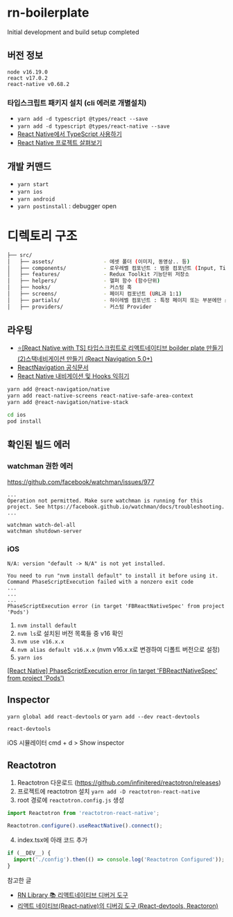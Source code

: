# rn-boilerplate

Initial development and build setup completed

## 버전 정보

```
node v16.19.0
react v17.0.2
react-native v0.68.2
```

### 타입스크립트 패키지 설치 (cli 에러로 개별설치)

- `yarn add -d typescript @types/react --save`
- `yarn add -d typescript @types/react-native --save`
- [React Native에서 TypeScript 사용하기](https://dev-yakuza.posstree.com/ko/react-native/typescript/)
- [React Native 프로젝트 살펴보기](https://devbksheen.tistory.com/entry/React-Native-%ED%94%84%EB%A1%9C%EC%A0%9D%ED%8A%B8-%EC%82%B4%ED%8E%B4%EB%B3%B4%EA%B8%B0)

## 개발 커맨드

- `yarn start`
- `yarn ios`
- `yarn android`
- `yarn postinstall` : debugger open

# 디렉토리 구조

```bash
├── src/
│   ├── assets/                - 에셋 폴더 (이미지, 동영상.. 등)
│   ├── components/            - 로우레벨 컴포넌트 : 범용 컴포넌트 (Input, Title, Section ... 등)
│   ├── features/              - Redux Toolkit 기능단위 저장소
│   ├── helpers/               - 헬퍼 함수 (함수단위)
│   ├── hooks/                 - 커스텀 훅
│   ├── screens/               - 페이지 컴포넌트 (URL과 1:1)
│   ├── partials/              - 하이레벨 컴포넌트 : 특정 페이지 또는 부분에만 쓰이거나, 비즈니스 로직이 포함된 컴포넌트 (IntroBox, Header... 등)
│   ├── providers/             - 커스텀 Provider
```

## 라우팅

- [⭐️[React Native with TS] 타입스크립트로 리액트네이티브 boilder plate 만들기 (2)스택네비게이션 만들기 (React Navigation 5.0+)](https://velog.io/@ant-now/React-Native-with-TS-%ED%83%80%EC%9E%85%EC%8A%A4%ED%81%AC%EB%A6%BD%ED%8A%B8%EB%A1%9C-%EB%A6%AC%EC%95%A1%ED%8A%B8%EB%84%A4%EC%9D%B4%ED%8B%B0%EB%B8%8C-boilder-plate-%EB%A7%8C%EB%93%A4%EA%B8%B0-2%EC%8A%A4%ED%83%9D%EB%84%A4%EB%B9%84%EA%B2%8C%EC%9D%B4%EC%85%98-%EB%A7%8C%EB%93%A4%EA%B8%B0-React-Navigation-5.0)
- [ReactNavigation 공식문서](https://reactnavigation.org/docs/getting-started)
- [React Native 내비게이션 및 Hooks 익히기](https://code-masterjung.tistory.com/126)

```bash
yarn add @react-navigation/native
yarn add react-native-screens react-native-safe-area-context
yarn add @react-navigation/native-stack
```

```bash
cd ios
pod install
```

## 확인된 빌드 에러

### watchman 권한 에러

https://github.com/facebook/watchman/issues/977

```
...
Operation not permitted. Make sure watchman is running for this project. See https://facebook.github.io/watchman/docs/troubleshooting.
...
```

```bash
watchman watch-del-all
watchman shutdown-server
```

### iOS

```
N/A: version "default -> N/A" is not yet installed.

You need to run "nvm install default" to install it before using it.
Command PhaseScriptExecution failed with a nonzero exit code
...
...
...
PhaseScriptExecution error (in target 'FBReactNativeSpec' from project 'Pods')
```

1. `nvm install default `
2. `nvm ls`로 설치된 버전 목록들 중 v16 확인
3. `nvm use v16.x.x`
4. `nvm alias default v16.x.x`
   (nvm v16.x.x로 변경하여 디폴트 버전으로 설정)
5. `yarn ios`

[[React Native] PhaseScriptExecution error (in target 'FBReactNativeSpec' from project 'Pods')](https://velog.io/@jw4185/React-Native-PhaseScriptExecution-error-in-target-FBReactNativeSpec-from-project-Pods)

## Inspector

`yarn global add react-devtools` or `yarn add --dev react-devtools`

`react-devtools`

iOS 시뮬레이터 cmd + d > Show inspector

## Reactotron

1. Reactotron 다운로드 (https://github.com/infinitered/reactotron/releases)
2. 프로젝트에 reactotron 설치 `yarn add -D reactotron-react-native`
3. root 경로에 `reactotron.config.js` 생성

```javascript
import Reactotron from 'reactotron-react-native';

Reactotron.configure().useReactNative().connect();
```

4. index.tsx에 아래 코드 추가

```javascript
if (__DEV__) {
  import('./config').then(() => console.log('Reactotron Configured'));
}
```

참고한 글

- [RN Library 📚 리액트네이티브 디버거 도구](https://velog.io/@dody_/RN-Library-%EB%A6%AC%EC%95%A1%ED%8A%B8%EB%84%A4%EC%9D%B4%ED%8B%B0%EB%B8%8C-%EB%94%94%EB%B2%84%EA%B1%B0-%EB%8F%84%EA%B5%AC-react-native-debugger-redux-devtools-react-native-debugger-open)
- [리액트 네이티브(React-native)의 디버깅 도구 (React-devtools, Reactoron)](https://1nnovator.tistory.com/78)
